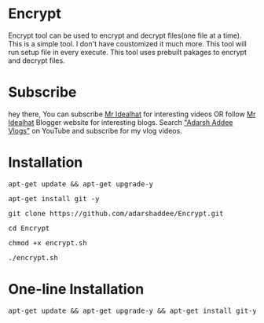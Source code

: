 # Encrypt
Encrypt tool can be used to encrypt and decrypt files(one file at a time). This is a simple tool. I don't have coustomized it much more. This tool will run setup file in every execute.
This tool uses prebuilt pakages to encrypt and decrypt files.

# Subscribe
hey there, You can subscribe <a href="https://youtube.com/c/mridealhat">Mr Idealhat</a> for interesting videos OR follow <a href="https://mr-idealhat.blogspot.com">Mr Idealhat</a> Blogger website for interesting blogs. Search <a href="https://www.youtube.com/channel/UCvAp_a_UY_TnAIZlpX8UmMg">"Adarsh Addee Vlogs"</a> on YouTube and subscribe for my vlog videos. 

# Installation
<pre>
apt-get update && apt-get upgrade-y
</pre>
<pre>
apt-get install git -y
</pre>
<pre>
git clone https://github.com/adarshaddee/Encrypt.git
</pre>
<pre>
cd Encrypt
</pre>
<pre>
chmod +x encrypt.sh
</pre>
<pre>
./encrypt.sh
</pre>

# One-line Installation
<pre>
apt-get update && apt-get upgrade-y && apt-get install git-y && git clone https://github.com/adarshaddee/Encrypt.git
</pre>

